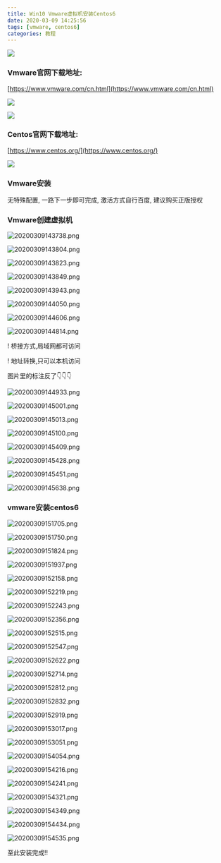```yaml
---
title: Win10 Vmware虚拟机安装Centos6
date: 2020-03-09 14:25:56
tags: [vmware, centos6]
categories: 教程
---
```


![](vmcentos/wmware_20200309.jpg)

<!--more-->

### Vmware官网下载地址:

[https://www.vmware.com/cn.html](https://www.vmware.com/cn.html)

![](vmcentos/20200309142020.png)

![](vmcentos/20200309142308.png)

### Centos官网下载地址:

[https://www.centos.org/](https://www.centos.org/)

![](vmcentos/20200309142507.png)

### Vmware安装

无特殊配置, 一路下一步即可完成, 激活方式自行百度, 建议购买正版授权

### Vmware创建虚拟机

![20200309143738.png](vmcentos/20200309143738.png)

![20200309143804.png](vmcentos/20200309143804.png)

![20200309143823.png](vmcentos/20200309143823.png)

![20200309143849.png](vmcentos/20200309143849.png)

![20200309143943.png](vmcentos/20200309143943.png)

![20200309144050.png](vmcentos/20200309144050.png)

![20200309144606.png](vmcentos/20200309144606.png)

![20200309144814.png](vmcentos/20200309144814.png)

! 桥接方式,局域网都可访问

! 地址转换,只可以本机访问

图片里的标注反了👇👇👇

![20200309144933.png](vmcentos/20200309144933.png)

![20200309145001.png](vmcentos/20200309145001.png)

![20200309145013.png](vmcentos/20200309145013.png)

![20200309145100.png](vmcentos/20200309145100.png)

![20200309145409.png](vmcentos/20200309145409.png)

![20200309145428.png](vmcentos/20200309145428.png)

![20200309145451.png](vmcentos/20200309145451.png)

![20200309145638.png](vmcentos/20200309145638.png)

### vmware安装centos6

![20200309151705.png](vmcentos/20200309151705.png)

![20200309151750.png](vmcentos/20200309151750.png)

![20200309151824.png](vmcentos/20200309151824.png)

![20200309151937.png](vmcentos/20200309151937.png)

![20200309152158.png](vmcentos/20200309152158.png)

![20200309152219.png](vmcentos/20200309152219.png)

![20200309152243.png](vmcentos/20200309152243.png)

![20200309152356.png](vmcentos/20200309152356.png)

![20200309152515.png](vmcentos/20200309152515.png)

![20200309152547.png](vmcentos/20200309152547.png)

![20200309152622.png](vmcentos/20200309152622.png)

![20200309152714.png](vmcentos/20200309152714.png)

![20200309152812.png](vmcentos/20200309152812.png)

![20200309152832.png](vmcentos/20200309152832.png)

![20200309152919.png](vmcentos/20200309152919.png)

![20200309153017.png](vmcentos/20200309153017.png)

![20200309153051.png](vmcentos/20200309153051.png)

![20200309154054.png](vmcentos/20200309154054.png)

![20200309154216.png](vmcentos/20200309154216.png)

![20200309154241.png](vmcentos/20200309154241.png)

![20200309154321.png](vmcentos/20200309154321.png)

![20200309154349.png](vmcentos/20200309154349.png)

![20200309154434.png](vmcentos/20200309154434.png)

![20200309154535.png](vmcentos/20200309154535.png)

至此安装完成!!
